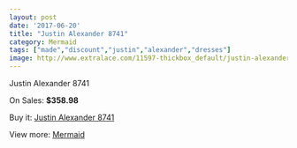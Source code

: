 ```yaml
---
layout: post
date: '2017-06-20'
title: "Justin Alexander 8741"
category: Mermaid
tags: ["made","discount","justin","alexander","dresses"]
image: http://www.extralace.com/11597-thickbox_default/justin-alexander-8741.jpg
---
```

Justin Alexander 8741

On Sales: **$358.98**
<a href="https://www.extralace.com/mermaid/5457-justin-alexander-8741.html"><amp-img layout="responsive" width="600" height="600" src="//www.extralace.com/11597-thickbox_default/justin-alexander-8741.jpg" alt="Justin Alexander 8741 0" /></a>
<a href="https://www.extralace.com/mermaid/5457-justin-alexander-8741.html"><amp-img layout="responsive" width="600" height="600" src="//www.extralace.com/11600-thickbox_default/justin-alexander-8741.jpg" alt="Justin Alexander 8741 1" /></a>
<a href="https://www.extralace.com/mermaid/5457-justin-alexander-8741.html"><amp-img layout="responsive" width="600" height="600" src="//www.extralace.com/11599-thickbox_default/justin-alexander-8741.jpg" alt="Justin Alexander 8741 2" /></a>
<a href="https://www.extralace.com/mermaid/5457-justin-alexander-8741.html"><amp-img layout="responsive" width="600" height="600" src="//www.extralace.com/11598-thickbox_default/justin-alexander-8741.jpg" alt="Justin Alexander 8741 3" /></a>

Buy it: [Justin Alexander 8741](https://www.extralace.com/mermaid/5457-justin-alexander-8741.html "Justin Alexander 8741")

View more: [Mermaid](https://www.extralace.com/5-mermaid "Mermaid")